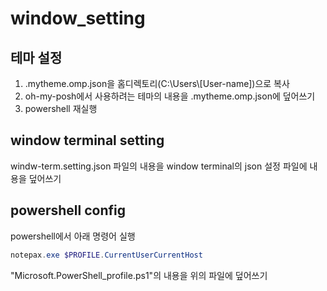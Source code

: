 # window_setting

## 테마 설정
1. .mytheme.omp.json을 홈디렉토리(C:\\Users\\[User-name])으로 복사 
2. oh-my-posh에서 사용하려는 테마의 내용을 .mytheme.omp.json에 덮어쓰기
3. powershell 재실행


## window terminal setting
windw-term.setting.json 파일의 내용을 window terminal의 json 설정 파일에 내용을 덮어쓰기


## powershell config
powershell에서 아래 명령어 실행
```ps1
notepax.exe $PROFILE.CurrentUserCurrentHost
```

"Microsoft.PowerShell_profile.ps1"의 내용을 위의 파일에 덮어쓰기

